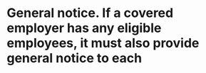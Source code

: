 # General notice. If a covered employer has any eligible employees, it must also provide general notice to each